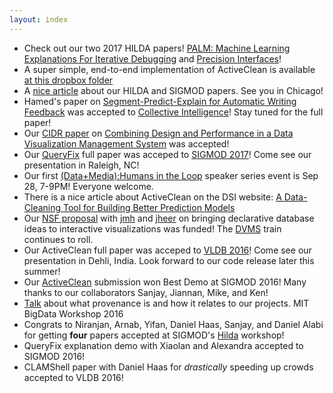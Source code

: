 ```yaml
---
layout: index
---
```




* Check out our two 2017 HILDA papers! [PALM: Machine Learning Explanations For Iterative Debugging](https://www.dropbox.com/s/x8g0zljv7bmfpuo/palm-hilda17.pdf?dl=0) and [Precision Interfaces](https://www.dropbox.com/s/s44w2d5er8a4j9w/precisioninterface-hilda17.pdf?dl=0)!
* A super simple, end-to-end implementation of ActiveClean is available [at this dropbox folder](https://www.dropbox.com/sh/r2vv252m5lnqpmm/AAAMj0WRaZX9EKH_8dLOHQpIa?dl=0)
* A [nice article](https://www.cs.columbia.edu/2017/query-logs-put-to-new-uses-in-data-analysis-democratizing-interfaces-and-tracking-sources-of-errors/) about our HILDA and SIGMOD papers.  See you in Chicago!
* Hamed's paper on  [Segment-Predict-Explain for Automatic Writing Feedback](https://www.dropbox.com/s/52knots6len7ykt/dialectic-ci17.pdf?dl=0) was accepted to [Collective Intelligence](http://collectiveintelligenceconference.org/)!  Stay tuned for the full paper!
* Our [CIDR paper](http://www.cidrdb.org/cidr2017/) on [Combining Design and Performance in a Data Visualization Management System](https://www.dropbox.com/s/0rdjsv7m7wbhmlk/cidr17-camera.pdf?dl=0) was accepted!
* Our [QueryFix](/files/papers/qfix-sigmod17.pdf) full paper was acceped to [SIGMOD 2017](http://sigmod2017.org/)!  Come see our presentation in Raleigh, NC!
* Our first [(Data+Media):Humans in the Loop](https://datascienceinstitute.github.io/) speaker series event is Sep 28, 7-9PM!  Everyone welcome.
* There is a nice article about ActiveClean on the DSI website: [A Data-Cleaning Tool for Building Better Prediction Models](http://datascience.columbia.edu/data-cleaning-tool-building-better-prediction-models)
* Our [NSF proposal](https://nsfdeclarativevis.github.io/NSFDeclarativeVis/) with [jmh](http://db.cs.berkeley.edu/jmh/) and [jheer](http://homes.cs.washington.edu/~jheer/) on bringing declarative database ideas to interactive visualizations was funded!  The [DVMS](./dvms.html) train continues to roll.
* Our ActiveClean full paper was acceped to [VLDB 2016](http://vldb2016.persistent.com/)!  Come see our presentation in Dehli, India.  Look forward to our code release later this summer!
* Our [ActiveClean](/files/papers/activeclean-sigmod16demo.pdf) submission won Best Demo at SIGMOD 2016!  Many thanks to our collaborators Sanjay, Jiannan, Mike, and Ken!
* [Talk](http://sirrice.github.io/files/talks/2016-05-mit-bigdata.pdf) about what provenance is and how it relates to our projects.  MIT BigData Workshop 2016
* Congrats to Niranjan, Arnab, Yifan, Daniel Haas, Sanjay, and Daniel Alabi for getting **four** papers accepted at SIGMOD's [Hilda](http://www.hilda.io) workshop!
* QueryFix explanation demo with Xiaolan and Alexandra accepted to SIGMOD 2016!
* CLAMShell paper with Daniel Haas for _drastically_ speeding up crowds accepted to VLDB 2016!


